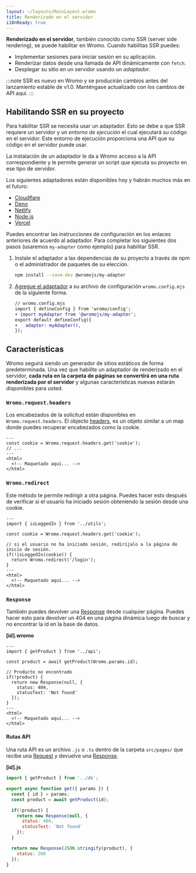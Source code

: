 ```yaml
---
layout: ~/layouts/MainLayout.wromo
title: Renderizado en el servidor
i18nReady: true
---
```


**Renderizado en el servidor**, también conocido como SSR (server side rendering), se puede habilitar en Wromo. Cuando habilitas SSR puedes:

- Implementar sesiones para iniciar sesión en su aplicación.
- Renderizar datos desde una llamada de API dinámicamente con `fetch`.
- Desplegar su sitio en un servidor usando un *adaptador*.

:::note
SSR es nuevo en Wromo y se producirán cambios antes del lanzamiento estable de v1.0. Manténgase actualizado con los cambios de API aquí.
:::

## Habilitando SSR en su proyecto

Para habilitar SSR se necesita usar un adaptador. Esto se debe a que SSR requiere un servidor y un _entorno de ejecución_ el cual ejecutará su código en el servidor. Este entorno de ejecución proporciona una API que su código en el servidor puede usar.

La instalación de un adaptador le da a Wromo acceso a la API correspondiente y le permite generar un script que ejecuta su proyecto en ese tipo de servidor.

Los siguientes adaptadores están disponibles hoy y habrán muchos más en el futuro:

- [Cloudflare](https://github.com/Wromo/wromo/tree/main/packages/integrations/cloudflare)
- [Deno](https://github.com/Wromo/wromo/tree/main/packages/integrations/deno)
- [Netlify](https://github.com/Wromo/wromo/tree/main/packages/integrations/netlify)
- [Node.js](https://github.com/Wromo/wromo/tree/main/packages/integrations/node)
- [Vercel](https://github.com/Wromo/wromo/tree/main/packages/integrations/vercel)

Puedes encontrar las instrucciones de configuración en los enlaces anteriores de acuerdo al adaptador. Para completar los siguientes dos pasos (usaremos `my-adapter` como ejemplo) para habilitar SSR.

1. Instale el adaptador a las dependencias de su proyecto a través de npm o el administrador de paquetes de su elección.

    ```bash
    npm install --save-dev @wromojs/my-adapter
    ```

2. [Agregue el adaptador](/es/reference/configuration-reference/) a su archivo de configuración `wromo.config.mjs` de la siguiente forma. 

    ```diff
    // wromo.config.mjs
    import { defineConfig } from 'wromo/config';
    + import myAdapter from '@wromojs/my-adapter';
    export default defineConfig({
    +   adapter: myAdapter(),
    });
    ```

## Características

Wromo seguirá siendo un generador de sitios estáticos de forma predeterminada. Una vez que habilite un adaptador de renderizado en el servidor, **cada ruta en la carpeta de páginas se convertirá en una ruta renderizada por el servidor** y algunas características nuevas estarán disponibles para usted.

### `Wromo.request.headers`

Los encabezados de la solicitud están disponibles en `Wromo.request.headers`. El objecto [headers](https://developer.mozilla.org/en-US/docs/Web/API/Headers), es un objeto similar a un map donde puedes recuperar encabezados como la cookie.

```wromo
---
const cookie = Wromo.request.headers.get('cookie');
// ...
---
<html>
  <!-- Maquetado aquí... -->
</html>
```

### `Wromo.redirect`

Este método te permite redirigir a otra página. Puedes hacer esto después de verificar si el usuario ha iniciado sesión obteniendo la sesión desde una cookie.

```wromo
---
import { isLoggedIn } from '../utils';

const cookie = Wromo.request.headers.get('cookie');

// si el usuario no ha iniciado sesión, rediríjalo a la página de inicio de sesión.
if(!isLoggedIn(cookie)) {
  return Wromo.redirect('/login');
}
---
<html>
  <!-- Maquetado aquí... -->
</html>
```

### `Response`

También puedes devolver una [Response](https://developer.mozilla.org/en-US/docs/Web/API/Response) desde cualquier página. Puedes hacer esto para devolver un 404 en una página dinámica luego de buscar y no encontrar la id en la base de datos.

__[id].wromo__

```wromo
---
import { getProduct } from '../api';

const product = await getProduct(Wromo.params.id);

// Producto no encontrado
if(!product) {
  return new Response(null, {
    status: 404,
    statusText: 'Not found'
  });
}
---
<html>
  <!-- Maquetado aquí... -->
</html>
```

#### Rutas API

Una ruta API es un archivo `.js` o `.ts` dentro de la carpeta `src/pages/` que recibe una [Request](https://developer.mozilla.org/en-US/docs/Web/API/Solicitud) y devuelve una [Response](https://developer.mozilla.org/en-US/docs/Web/API/Response).

__[id].js__
```js
import { getProduct } from '../db';

export async function get({ params }) {
  const { id } = params;
  const product = await getProduct(id);

  if(!product) {
    return new Response(null, {
      status: 404,
      statusText: 'Not found'
    });
  }

  return new Response(JSON.stringify(product), {
    status: 200
  });
}
```
